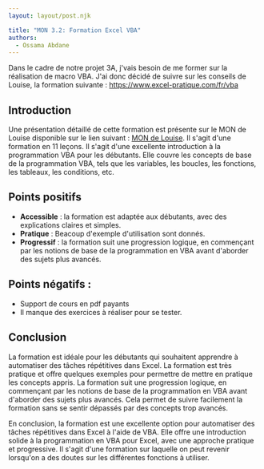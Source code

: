 ```yaml
---
layout: layout/post.njk

title: "MON 3.2: Formation Excel VBA"
authors:
  - Ossama Abdane
---
```


<!-- début résumé -->
Dans le cadre de notre projet 3A, j'vais besoin de me former sur la réalisation de macro VBA. J'ai donc décidé de suivre sur les conseils de Louise, la formation suivante : https://www.excel-pratique.com/fr/vba
<!-- fin résumé -->

## Introduction 
Une présentation détaillé de cette formation est présente sur le MON de Louise disponible sur le lien suivant : [MON de Louise](/do-it/mon/LG/MON5). Il s'agit d'une formation en 11 leçons. Il s'agit d'une excellente introduction à la programmation VBA pour les débutants. Elle couvre les concepts de base de la programmation VBA, tels que les variables, les boucles, les fonctions, les tableaux, les conditions, etc.

## Points positifs

* **Accessible** : la formation est adaptée aux débutants, avec des explications claires et simples.
* **Pratique** : Beacoup d'exemple d'utilisation sont donnés.
* **Progressif** : la formation suit une progression logique, en commençant par les notions de base de la programmation en VBA avant d'aborder des sujets plus avancés.

## Points négatifs : 

* Support de cours en pdf payants 
* Il manque des exercices à réaliser pour se tester. 

## Conclusion 

La formation est idéale pour les débutants qui souhaitent apprendre à automatiser des tâches répétitives dans Excel. La formation est très pratique et offre quelques exemples pour permettre de mettre en pratique les concepts appris.
La formation suit une progression logique, en commençant par les notions de base de la programmation en VBA avant d'aborder des sujets plus avancés. Cela permet de suivre facilement la formation sans se sentir dépassés par des concepts trop avancés.

En conclusion, la formation  est une excellente option pour automatiser des tâches répétitives dans Excel à l'aide de VBA. Elle offre une introduction solide à la programmation en VBA pour Excel, avec une approche pratique et progressive. Il s'agit d'une formation sur laquelle on peut revenir lorsqu'on a des doutes sur les différentes fonctions à utiliser. 

